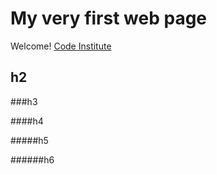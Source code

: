 # My very first web page

Welcome! [Code Institute](https://codeinstitute.net)

## h2

###h3

####h4

#####h5

######h6
